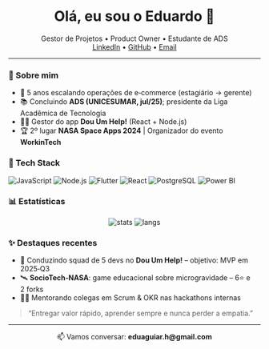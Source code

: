 <h1 align="center">Olá, eu sou o Eduardo 👋</h1>

<p align="center">
  Gestor de Projetos • Product Owner • Estudante de ADS<br>
  <a href="https://linkedin.com/in/edu-aguiar">LinkedIn</a> •
  <a href="https://github.com/EduHOA">GitHub</a> •
  <a href="mailto:eduaguiar.h@gmail.com">Email</a>
</p>

---

### 🚀 Sobre mim
- 🔭 5 anos escalando operações de e‑commerce (estagiário → gerente)  
- 📚 Concluindo **ADS (UNICESUMAR, jul/25)**; presidente da Liga Acadêmica de Tecnologia  
- 👨‍💻 Gestor do app **Dou Um Help!** (React + Node.js)  
- 🏆 2º lugar **NASA Space Apps 2024** | Organizador do evento **WorkinTech**

### 🧰 Tech Stack
![JavaScript](https://img.shields.io/badge/-JavaScript-informational?logo=javascript)
![Node.js](https://img.shields.io/badge/-Node.js-informational?logo=node.js)
![Flutter](https://img.shields.io/badge/-Flutter-informational?logo=flutter)
![React](https://img.shields.io/badge/-React-informational?logo=react)
![PostgreSQL](https://img.shields.io/badge/-PostgreSQL-informational?logo=postgresql)
![Power BI](https://img.shields.io/badge/-Power%20BI-informational?logo=powerbi)

### 📊 Estatísticas
<p align="center">
  <img src="https://github-readme-stats.vercel.app/api?username=EduHOA&show_icons=true" alt="stats">
  <img src="https://github-readme-stats.vercel.app/api/top-langs/?username=EduHOA&layout=compact" alt="langs">
</p>

### ✨ Destaques recentes
- 🚀 Conduzindo squad de 5 devs no **Dou Um Help!** – objetivo: MVP em 2025‑Q3  
- 🛰️ **SocioTech‑NASA**: game educacional sobre microgravidade – 6⭐️ e 2 forks  
- 👨‍🏫 Mentorando colegas em Scrum & OKR nas hackathons internas

> “Entregar valor rápido, aprender sempre e nunca perder a empatia.”

---

<p align="center">📫 Vamos conversar: <strong>eduaguiar.h@gmail.com</strong></p>
